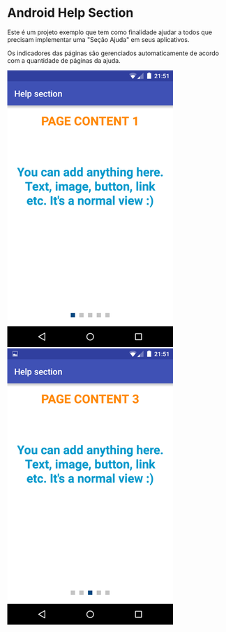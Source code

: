 # Android Help Section

Este é um projeto exemplo que tem como finalidade ajudar a todos que precisam implementar uma "Seção Ajuda" em seus aplicativos.

Os indicadores das páginas são gerenciados automaticamente de acordo com a quantidade de páginas da ajuda.

<img src="/imagens/screenshot_1.png" width="380">

<img src="/imagens/screenshot_2.png" width="380">






